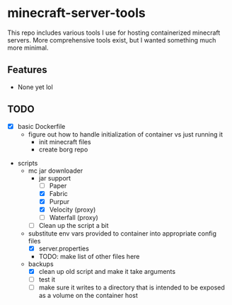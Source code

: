 # minecraft-server-tools

This repo includes various tools I use for hosting containerized minecraft servers.
More comprehensive tools exist, but I wanted something much more minimal.

## Features

- None yet lol

## TODO

- [X] basic Dockerfile
    - figure out how to handle initialization of container vs just running it
        - init minecraft files
        - create borg repo
- scripts
    - mc jar downloader
        - jar support
            - [ ] Paper
            - [X] Fabric
            - [X] Purpur
            - [X] Velocity (proxy)
            - [ ] Waterfall (proxy)
        - [ ] Clean up the script a bit
    - substitute env vars provided to container into appropriate config files
		- [X] server.properties
        - TODO: make list of other files here
    - backups
        - [x] clean up old script and make it take arguments
        - [ ] test it
        - [ ] make sure it writes to a directory that is intended to be exposed as a volume on the container host
